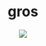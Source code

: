 <h1 align=center>gros</h1>

<div align=center><img src="https://user-images.githubusercontent.com/60856959/152210632-c0c56fe8-7b03-48fd-b57e-404d607cb3bf.png"></div>
